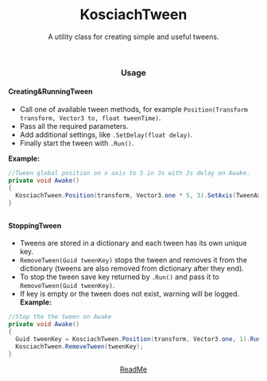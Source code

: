 <h1 align="center">KosciachTween</h1>
<p align="center">
  A utility class for creating simple and useful tweens.
</p>

<br>
<h3 align="center">Usage</h3>
<p align="center">

  #### Creating&RunningTween
  - Call one of available tween methods, for example `Position(Transform transform, Vector3 to, float tweenTime)`.
  - Pass all the required parameters.
  - Add additional settings, like `.SetDelay(float delay)`.
  - Finally start the tween with `.Run()`.<br>

  **Example:**
  ```csharp
  //Tween global position on x axis to 5 in 3s with 2s delay on Awake.
  private void Awake()
  {
    KosciachTween.Position(transform, Vector3.one * 5, 3).SetAxis(TweenAxis.X).SetDelay(2).Run();
  }
  ```

##
  #### StoppingTween
  - Tweens are stored in a dictionary and each tween has its own unique key.
  - `RemoveTween(Guid tweenKey)` stops the tween and removes it from the dictionary (tweens are also removed from dictionary after they end).
  - To stop the tween save key returned by `.Run()` and pass it to `RemoveTween(Guid tweenKey)`.
  - If key is empty or the tween does not exist, warning will be logged.<br>
  **Example:**
  ```csharp
  //Stop the the tween on Awake
  private void Awake()
  {
    Guid tweenKey = KosciachTween.Position(transform, Vector3.one, 1).Run();
    KosciachTween.RemoveTween(tweenKey);
  }
  ```

</p>

<p align="center">
  <a href="README.md">ReadMe</a>
</p>
